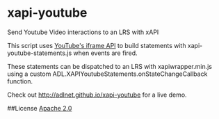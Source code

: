 # xapi-youtube
Send Youtube Video interactions to an LRS with xAPI

This script uses [YouTube's iframe API](https://developers.google.com/youtube/iframe_api_reference) to build statements with xapi-youtube-statements.js when events are fired.

These statements can be dispatched to an LRS with xapiwrapper.min.js using a custom ADL.XAPIYoutubeStatements.onStateChangeCallback function.

Check out http://adlnet.github.io/xapi-youtube for a live demo.

##License
[Apache 2.0](http://www.apache.org/licenses/LICENSE-2.0.txt)
